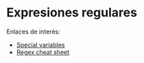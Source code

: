 
# Expresiones regulares

Enlaces de interés:
* [Special variables](https://ruby.fandom.com/wiki/Special_variable)
* [Regex cheat sheet](https://www.ralfebert.com/snippets/ruby-rails/regex_cheat_sheet/)
